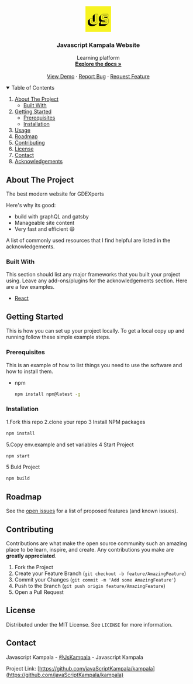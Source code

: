 



<!-- PROJECT LOGO -->
<br />
<p align="center">
  <a href="https://github.com/baliksjosay/javascript-kampala-site">
    <img src="./src/assets/images/jslogo.jpeg" alt="Logo" width="70" height="70">
  </a>

  <h3 align="center">Javascript Kampala Website</h3>

  <p align="center">
    Learning platform
    <br />
    <a href="#"><strong>Explore the docs »</strong></a>
    <br />
    <br />
    <a href="https://gdexpertsuganda.web.app/">View Demo</a>
    ·
    <a href="https://github.com/baliksjosay/javascript-kampala-site/issues">Report Bug</a>
    ·
    <a href="https://github.com/baliksjosay/javascript-kampala-site/issues">Request Feature</a>
  </p>
</p>

<!-- TABLE OF CONTENTS -->
<details open="open">
  <summary>Table of Contents</summary>
  <ol>
    <li>
      <a href="#about-the-project">About The Project</a>
      <ul>
        <li><a href="#built-with">Built With</a></li>
      </ul>
    </li>
    <li>
      <a href="#getting-started">Getting Started</a>
      <ul>
        <li><a href="#prerequisites">Prerequisites</a></li>
        <li><a href="#installation">Installation</a></li>
      </ul>
    </li>
    <li><a href="#usage">Usage</a></li>
    <li><a href="#roadmap">Roadmap</a></li>
    <li><a href="#contributing">Contributing</a></li>
    <li><a href="#license">License</a></li>
    <li><a href="#contact">Contact</a></li>
    <li><a href="#acknowledgements">Acknowledgements</a></li>
  </ol>
</details>

<!-- ABOUT THE PROJECT -->
## About The Project

The best modern website for GDEXperts

Here's why its good:
* build with graphQL and gatsby
* Manageable site content
* Very fast and efficient :smile:

A list of commonly used resources that I find helpful are listed in the acknowledgements.

### Built With

This section should list any major frameworks that you built your project using. Leave any add-ons/plugins for the acknowledgements section. Here are a few examples.
* [React](https://reactjs.org/tutorial/tutorial.html)

<!-- GETTING STARTED -->
## Getting Started

This is how you can set up your project locally.
To get a local copy up and running follow these simple example steps.

### Prerequisites

This is an example of how to list things you need to use the software and how to install them.
* npm
  ```sh
  npm install npm@latest -g
  ```

### Installation

1.Fork this repo
2.clone your repo
3 Install NPM packages
   ```sh
   npm install
   ```
5.Copy env.example and set variables 
4 Start Project 
   ```sh
   npm start
   ```
5 Buld Project
   ```sh
   npm build
   ```
<!-- ROADMAP -->
## Roadmap

See the [open issues](https://github.com/javaScriptKampala/kampala/issues) for a list of proposed features (and known issues).

<!-- CONTRIBUTING -->
## Contributing

Contributions are what make the open source community such an amazing place to be learn, inspire, and create. Any contributions you make are **greatly appreciated**.

1. Fork the Project
2. Create your Feature Branch (`git checkout -b feature/AmazingFeature`)
3. Commit your Changes (`git commit -m 'Add some AmazingFeature'`)
4. Push to the Branch (`git push origin feature/AmazingFeature`)
5. Open a Pull Request

<!-- LICENSE -->
## License

Distributed under the MIT License. See `LICENSE` for more information.

<!-- CONTACT -->
## Contact

Javascript Kampala - [@JsKampala](https://twitter.com/JsKampala) - Javascript Kampala

Project Link: [https://github.com/javaScriptKampala/kampala](https://github.com/javaScriptKampala/kampala)

